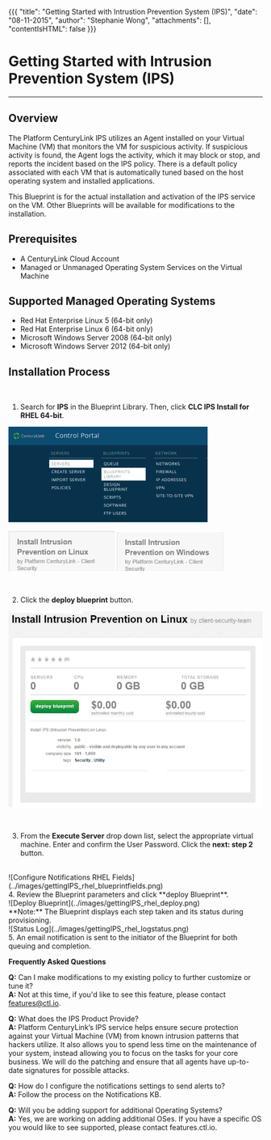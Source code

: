 {{{
  "title": "Getting Started with Intrustion Prevention System (IPS)",
  "date": "08-11-2015",
  "author": "Stephanie Wong",
  "attachments": [],
  "contentIsHTML": false
}}}

# Getting Started with Intrusion Prevention System (IPS)
_____________________________________________________________________________________________
## Overview
The Platform CenturyLink IPS utilizes an Agent installed on your Virtual Machine (VM) that monitors the VM for suspicious activity. If suspicious activity is found, the Agent logs the activity, which it may block or stop, and reports the incident based on the IPS policy. There is a default policy associated with each VM that is automatically tuned based on the host operating system and installed applications.

This Blueprint is for the actual installation and activation of the IPS service on the VM. Other Blueprints will be available for modifications to the installation.

## Prerequisites
* A CenturyLink Cloud Account
* Managed or Unmanaged Operating System Services on the Virtual Machine

## Supported Managed Operating Systems
* Red Hat Enterprise Linux 5 (64-bit only)
* Red Hat Enterprise Linux 6 (64-bit only)
* Microsoft Windows Server 2008 (64-bit only)
* Microsoft Windows Server 2012 (64-bit only)

## Installation Process

<br>

1. Search for **IPS** in the Blueprint Library. Then, click **CLC IPS Install for RHEL 64-bit**.

![Control Portal](../images/gettingIPS_controlportal.png)

![CLC IPS Install for RHEL 64-bit 2.png](../images/gettingIPS_rhel_blueprintname.png) ![CLC IPS Install for RHEL 64-bit 2.png](../images/gettingIPS_windows_blueprintname.png)

<br>

2. Click the **deploy blueprint** button.

![Configure Notifications RHEL](../images/gettingIPS_rhel_configure.png)

<br>

3. From the **Execute Server** drop down list, select the appropriate virtual machine.  Enter and confirm the User Password.  Click the **next: step 2** button.
<br>
![Configure Notifications RHEL Fields](../images/gettingIPS_rhel_blueprintfields.png)
<br>
4. Review the Blueprint parameters and click **deploy Blueprint**.
<br>
![Deploy Blueprint](../images/gettingIPS_rhel_deploy.png)
<br>
**Note:** The Blueprint displays each step taken and its status during provisioning.
<br>
![Status Log](../images/gettingIPS_rhel_logstatus.png)
<br>
5. An email notification is sent to the initiator of the Blueprint for both queuing and completion.

**Frequently Asked Questions**

**Q:** Can I make modifications to my existing policy to further customize or tune it?<br>
**A:** Not at this time, if you'd like to see this feature, please contact features@ctl.io.

**Q:** What does the IPS Product Provide?<br>
**A:** Platform CenturyLink’s IPS service helps ensure secure protection against your Virtual Machine (VM) from known intrusion patterns that hackers utilize. It also allows you to spend less time on the maintenance of your system, instead allowing you to focus on the tasks for your core business. We will do the patching and ensure that all agents have up-to-date signatures for possible attacks.

**Q:** How do I configure the notifications settings to send alerts to?<br>
**A:** Follow the process on the Notifications KB.

**Q:** Will you be adding support for additional Operating Systems?<br>
**A:** Yes, we are working on adding additional OSes. If you have a specific OS you would like to see supported, please contact features.ctl.io.

